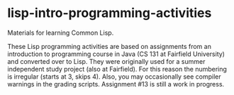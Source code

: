 # lisp-intro-programming-activities
Materials for learning Common Lisp.

These Lisp programming activities are based on assignments from an introduction to programming course in Java (CS 131 at Fairfield University) and converted over to Lisp.  They were originally used for a summer independent study project (also at Fairfield).  For this reason the numbering is irregular (starts at 3, skips 4).  Also, you may occasionally see compiler warnings in the grading scripts.  Assignment #13 is still a work in progress.
